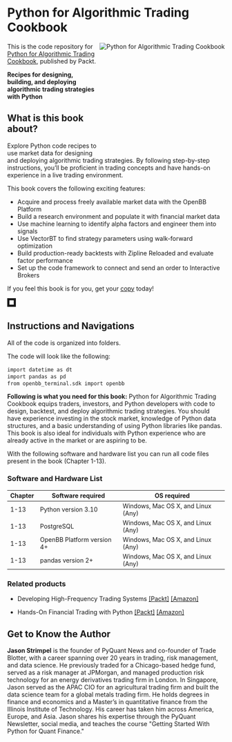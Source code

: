 # Python for Algorithmic Trading Cookbook

<a href="<https://www.packtpub.com/en-in/product/python-for-algorithmic-trading-cookbook-9781835084700"><img src="https://content.packt.com/_/image/xxlarge/B21323/cover_image_large.jpg" alt="Python for Algorithmic Trading Cookbook" height="256px" align="right"></a>

This is the code repository for [Python for Algorithmic Trading Cookbook](https://www.packtpub.com/en-in/product/python-for-algorithmic-trading-cookbook-9781835084700), published by Packt.

**Recipes for designing, building, and deploying algorithmic trading strategies with Python**

## What is this book about?
Explore Python code recipes to use market data for designing and deploying algorithmic trading strategies. By following step-by-step instructions, you’ll be proficient in trading concepts and have hands-on experience in a live trading environment.

This book covers the following exciting features:
* Acquire and process freely available market data with the OpenBB Platform
* Build a research environment and populate it with financial market data
* Use machine learning to identify alpha factors and engineer them into signals
* Use VectorBT to find strategy parameters using walk-forward optimization
* Build production-ready backtests with Zipline Reloaded and evaluate factor performance
* Set up the code framework to connect and send an order to Interactive Brokers

If you feel this book is for you, get your [copy](https://www.amazon.com/dp/1835084702) today!

<a href="https://www.packtpub.com/?utm_source=github&utm_medium=banner&utm_campaign=GitHubBanner"><img src="https://raw.githubusercontent.com/PacktPublishing/GitHub/master/GitHub.png" alt="https://www.packtpub.com/" border="5" /></a>

## Instructions and Navigations
All of the code is organized into folders.

The code will look like the following:
```
import datetime as dt
import pandas as pd
from openbb_terminal.sdk import openbb
```

**Following is what you need for this book:**
Python for Algorithmic Trading Cookbook equips traders, investors, and Python developers with code to design, backtest, and deploy algorithmic trading strategies. You should have experience investing in the stock market, knowledge of Python data structures, and a basic understanding of using Python libraries like pandas. This book is also ideal for individuals with Python experience who are already active in the market or are aspiring to be.

With the following software and hardware list you can run all code files present in the book (Chapter 1-13).

### Software and Hardware List

| Chapter  | Software required                                                                    | OS required                        |
| -------- | -------------------------------------------------------------------------------------| -----------------------------------|
|  		1-13 | Python version 3.10   							                                            			  | Windows, Mac OS X, and Linux (Any) |
|      1-13|   	PostgreSQL																		                                  | Windows, Mac OS X, and Linux (Any)|
|  		1-13 |	OpenBB Platform version 4+ 					                                            			  | Windows, Mac OS X, and Linux (Any) |
|  		1-13 |pandas version 2+					                                            			  | Windows, Mac OS X, and Linux (Any) |

### Related products <Other books you may enjoy>
* Developing High-Frequency Trading Systems [[Packt]](https://www.packtpub.com/en-in/product/developing-high-frequency-trading-systems-9781803242811) [[Amazon]](https://www.amazon.in/Developing-High-Frequency-Trading-Systems/dp/1803242817)

* Hands-On Financial Trading with Python [[Packt]](https://www.packtpub.com/en-in/product/hands-on-financial-trading-with-python-9781838982881) [[Amazon]](https://www.amazon.in/Hands-Financial-Trading-Python-backtesting/dp/1838982884)

## Get to Know the Author
**Jason Strimpel** is the founder of PyQuant News and co-founder of Trade Blotter, with a career spanning over 20 years in trading, risk management, and data science. He previously traded for a Chicago-based hedge fund, served as a risk manager at JPMorgan, and managed production risk technology for an energy derivatives trading firm in London. In Singapore, Jason served as the APAC CIO for an agricultural trading firm and built the data science team for a global metals trading firm. He holds degrees in finance and economics and a Master’s in quantitative finance from the Illinois Institute of Technology. His career has taken him across America, Europe, and Asia. Jason shares his expertise through the PyQuant Newsletter, social media, and teaches the course "Getting Started With Python for Quant Finance."

